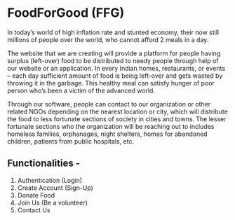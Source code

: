 # FoodForGood (FFG)
In today’s world of high inflation rate and stunted economy, their now still millions of people over the world, who cannot afford 2 meals in a day.

The website that we are creating will provide a platform for people having surplus (left-over) food to be distributed to needy people through help of our website or an application. In every Indian homes, restaurants, or events – each day sufficient amount of food is being left-over and gets wasted by throwing it in the garbage. This healthy meal can satisfy hunger of poor person who’s been a victim of the advanced world.

Through our software, people can contact to our organization or other related NGOs depending on the nearest location or city, which will distribute the food to less fortunate sections of society in cities and towns. The lesser fortunate sections who the organization will be reaching out to includes homeless families, orphanages, night shelters, homes for abandoned children, patients from public hospitals, etc.

## Functionalities -
1. Authentication (Login)
2. Create Account (Sign-Up)
3. Donate Food
4. Join Us (Be a volunteer)
5. Contact Us
